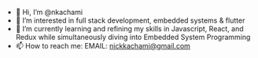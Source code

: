 - 👋 Hi, I’m @nkachami
- 👀 I’m interested in full stack development, embedded systems & flutter
- 🌱 I’m currently learning and refining my skills in Javascript, React, and Redux while simultaneously diving into Embedded System Programming
- 📫 How to reach me: EMAIL: nickkachami@gmail.com 

<!---
nkachami/nkachami is a ✨ special ✨ repository because its `README.md` (this file) appears on your GitHub profile.
You can click the Preview link to take a look at your changes.
--->

